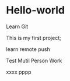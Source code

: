 # Hello-world
Learn Git


This is my first project;

learn remote push


Test Mutil Person Work

xxxx
pppp
